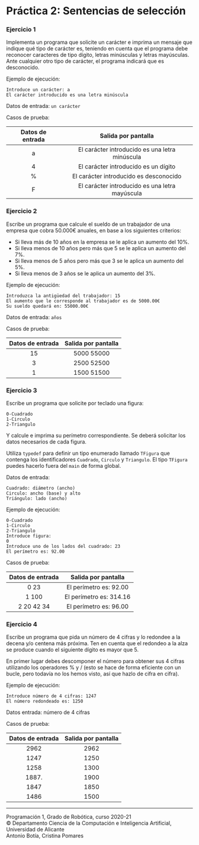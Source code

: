 # Práctica 2: Sentencias de selección

### Ejercicio 1 ###

Implementa un programa que solicite un carácter e imprima un mensaje que indique qué tipo de carácter es, teniendo en cuenta que el programa debe reconocer caracteres de tipo dígito, letras minúsculas y letras mayúsculas. Ante cualquier otro tipo de carácter, el programa indicará que es desconocido.

Ejemplo de ejecución:

~~~text
Introduce un carácter: a
El carácter introducido es una letra minúscula
~~~

Datos de entrada: `un carácter`

Casos de prueba:

| Datos de entrada | Salida por pantalla |      
|:----------------:|:-------------------:|
| a                | El carácter introducido es una letra minúscula |
| 4                | El carácter introducido es un dígito          |   
| %                | El carácter introducido es desconocido     |   
| F                | El carácter introducido es una letra mayúscula |

### Ejercicio 2 ###

Escribe un programa que calcule el sueldo de un trabajador de una empresa que cobra 50.000€ anuales, en base a los siguientes criterios:

- Si lleva más de 10 años en la empresa se le aplica un aumento del 10%.
- Si lleva menos de 10 años pero más que 5 se le aplica un aumento del 7%.
- Si lleva menos de 5 años pero más que 3 se le aplica un aumento del 5%.
- Si lleva menos de 3 años se le aplica un aumento del 3%.

Ejemplo de ejecución:

~~~text
Introduzca la antigüedad del trabajador: 15
El aumento que le corresponde al trabajador es de 5000.00€
Su sueldo quedará en: 55000.00€
~~~

Datos de entrada: `años`

Casos de prueba:

| Datos de entrada | Salida por pantalla |      
|:----------------:|:-------------------:|
|  15              |  5000 55000  |
|  3               |  2500 52500  |
|  1               |  1500 51500   |


### Ejercicio 3 ###

Escribe un programa que solicite por teclado una figura:

~~~text
0-Cuadrado
1-Circulo
2-Triangulo
~~~

Y calcule e imprima su perímetro correspondiente. Se deberá solicitar los datos necesarios de cada figura. 

Utiliza `typedef` para definir un tipo enumerado llamado `TFigura` que contenga los identificadores `Cuadrado`, `Circulo` y `Triangulo`. El tipo `TFigura` puedes hacerlo fuera del `main` de forma global.

Datos de entrada:

~~~text
Cuadrado: diámetro (ancho)
Circulo: ancho (base) y alto
Triángulo: lado (ancho)
~~~

Ejemplo de ejecución:

~~~text
0-Cuadrado
1-Circulo
2-Triangulo
Introduce figura:
0
Introduce uno de los lados del cuadrado: 23
El perímetro es: 92.00
~~~

Casos de prueba:

| Datos de entrada | Salida por pantalla |      
|:----------------:|:-------------------:|
| 0 23             | El perímetro es: 92.00  |
| 1 100            | El perímetro es: 314.16 |
| 2 20 42 34       | El perímetro es: 96.00  |


### Ejercicio 4 ###

Escribe un programa que pida un número de 4 cifras y lo redondee a la decena y/o centena más próxima. Ten en cuenta que el redondeo a la alza se produce cuando el siguiente dígito es mayor que 5.

En primer lugar debes descomponer el número para obtener sus 4 cifras utilizando los operadores % y / (esto se hace de forma eficiente con un bucle, pero todavía no los hemos visto, así que hazlo de cifra en cifra). 

Ejemplo de ejecución:

~~~text
Introduce número de 4 cifras: 1247
El número redondeado es: 1250
~~~

Datos entrada: número de 4 cifras

Casos de prueba:

| Datos de entrada | Salida por pantalla |      
|:----------------:|:-------------------:|
| 2962             | 2962  |
| 1247            | 1250 |
| 1258       | 1300  |
| 1887.      | 1900 |
| 1847       | 1850 |
| 1486       | 1500 |




----

Programación 1, Grado de Robótica, curso 2020-21  
© Departamento Ciencia de la Computación e Inteligencia Artificial, Universidad de Alicante  
Antonio Botía, Cristina Pomares
